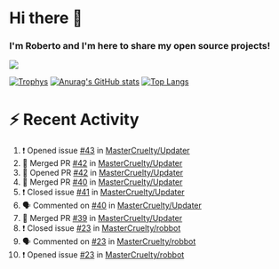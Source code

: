 # Hi there 👋
### I'm Roberto and I'm here to share my open source projects!

<img src="https://komarev.com/ghpvc/?username=mastercruelty&label=Profile views&color=0e75b6"><br>

[![Trophys](https://github-profile-trophy.vercel.app/?username=mastercruelty)](https://github.com/ryo-ma/github-profile-trophy)
[![Anurag's GitHub stats](https://github-readme-stats.vercel.app/api?username=mastercruelty&show_icons=true&theme=tokyonight)](https://github.com/anuraghazra/github-readme-stats)
[![Top Langs](https://github-readme-stats.vercel.app/api/top-langs/?username=mastercruelty&layout=compact)](https://github.com/anuraghazra/github-readme-stats)

# :zap: Recent Activity
<!--START_SECTION:activity-->
1. ❗️ Opened issue [#43](https://github.com/MasterCruelty/Updater/issues/43) in [MasterCruelty/Updater](https://github.com/MasterCruelty/Updater)
2. 🎉 Merged PR [#42](https://github.com/MasterCruelty/Updater/pull/42) in [MasterCruelty/Updater](https://github.com/MasterCruelty/Updater)
3. 💪 Opened PR [#42](https://github.com/MasterCruelty/Updater/pull/42) in [MasterCruelty/Updater](https://github.com/MasterCruelty/Updater)
4. 🎉 Merged PR [#40](https://github.com/MasterCruelty/Updater/pull/40) in [MasterCruelty/Updater](https://github.com/MasterCruelty/Updater)
5. ❗️ Closed issue [#41](https://github.com/MasterCruelty/Updater/issues/41) in [MasterCruelty/Updater](https://github.com/MasterCruelty/Updater)
6. 🗣 Commented on [#40](https://github.com/MasterCruelty/Updater/issues/40) in [MasterCruelty/Updater](https://github.com/MasterCruelty/Updater)
7. 🎉 Merged PR [#39](https://github.com/MasterCruelty/Updater/pull/39) in [MasterCruelty/Updater](https://github.com/MasterCruelty/Updater)
8. ❗️ Closed issue [#23](https://github.com/MasterCruelty/robbot/issues/23) in [MasterCruelty/robbot](https://github.com/MasterCruelty/robbot)
9. 🗣 Commented on [#23](https://github.com/MasterCruelty/robbot/issues/23) in [MasterCruelty/robbot](https://github.com/MasterCruelty/robbot)
10. ❗️ Opened issue [#23](https://github.com/MasterCruelty/robbot/issues/23) in [MasterCruelty/robbot](https://github.com/MasterCruelty/robbot)
<!--END_SECTION:activity-->

